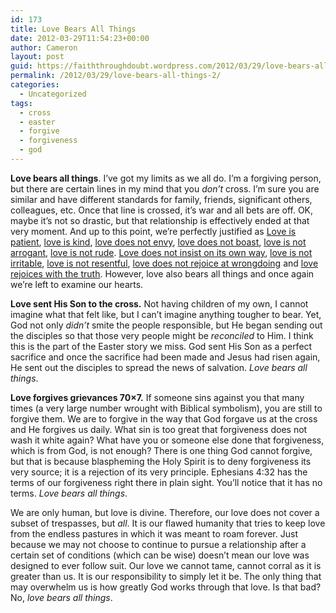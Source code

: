 ```yaml
---
id: 173
title: Love Bears All Things
date: 2012-03-29T11:54:23+00:00
author: Cameron
layout: post
guid: https://faiththroughdoubt.wordpress.com/2012/03/29/love-bears-all-things/
permalink: /2012/03/29/love-bears-all-things-2/
categories:
  - Uncategorized
tags:
  - cross
  - easter
  - forgive
  - forgiveness
  - god
---
```

**Love bears all things**. I’ve got my limits as we all do. I’m a forgiving person, but there are certain lines in my mind that you _don’t_ cross. I’m sure you are similar and have different standards for family, friends, significant others, colleagues, etc. Once that line is crossed, it’s war and all bets are off. OK, maybe it’s not so drastic, but that relationship is effectively ended at that very moment. And up to this point, we’re perfectly justified as <a href="http://104.193.143.57/~waywar13/ce/2012/01/12/love-is-patient/" title="Love Is Patient" target="_blank">Love is patient</a>, <a href="http://104.193.143.57/~waywar13/ce/2012/01/19/love-is-kind/" title="Love Is Kind" target="_blank">love is kind</a>, <a href="http://104.193.143.57/~waywar13/ce/2012/01/26/love-does-not-envy/" title="Love Does Not Envy" target="_blank">love does not envy</a>, <a href="http://104.193.143.57/~waywar13/ce/2012/02/02/love-does-not-boast/" title="Love Does Not Boast" target="_blank">love does not boast</a>, <a href="http://104.193.143.57/~waywar13/ce/2012/02/09/love-is-not-arrogant/" title="Love Is Not Arrogant" target="_blank">love is not arrogant</a>, <a href="http://104.193.143.57/~waywar13/ce/2012/02/16/love-is-not-rude/" title="Love Is Not Rude" target="_blank">love is not rude</a>. <a href="http://104.193.143.57/~waywar13/ce/2012/02/23/love-does-not-insist-on-its-own-way/" title="Love Does Not Insist On Its Own Way" target="_blank">Love does not insist on its own way</a>, <a href="http://104.193.143.57/~waywar13/ce/2012/03/01/love-is-not-irritable/" title="Love Is Not Irritable" target="_blank">love is not irritable</a>, <a href="http://104.193.143.57/~waywar13/ce/2012/03/08/love-is-not-resentful/" title="Love Is Not Resentful" target="_blank">love is not resentful</a>, <a href="http://104.193.143.57/~waywar13/ce/2012/03/15/love-does-not-rejoice-at-wrongdoing/" title="Love Does Not Rejoice At Wrongdoing" target="_blank">love does not rejoice at wrongdoing</a> and <a href="http://104.193.143.57/~waywar13/ce/2012/03/22/love-rejoices-with-the-truth/" title="Love Rejoices With the Truth" target="_blank">love rejoices with the truth</a>. However, love also bears all things and once again we’re left to examine our hearts.

**Love sent His Son to the cross.** Not having children of my own, I cannot imagine what that felt like, but I can’t imagine anything tougher to bear. Yet, God not only _didn’t_ smite the people responsible, but He began sending out the disciples so that those very people might be _reconciled_ to Him. I think this is the part of the Easter story we miss. God sent His Son as a perfect sacrifice and once the sacrifice had been made and Jesus had risen again, He sent out the disciples to spread the news of salvation. _Love bears all things_.

**Love forgives grievances 70&#215;7.** If someone sins against you that many times (a very large number wrought with Biblical symbolism), you are still to forgive them. We are to forgive in the way that God forgave us at the cross and He forgives us daily. What sin is too great that forgiveness does not wash it white again? What have you or someone else done that forgiveness, which is from God, is not enough? There is one thing God cannot forgive, but that is because blaspheming the Holy Spirit is to deny forgiveness its very source; it is a rejection of its very principle. Ephesians 4:32 has the terms of our forgiveness right there in plain sight. You’ll notice that it has no terms. _Love bears all things_.

We are only human, but love is divine. Therefore, our love does not cover a subset of trespasses, but _all_. It is our flawed humanity that tries to keep love from the endless pastures in which it was meant to roam forever. Just because we may not choose to continue to pursue a relationship after a certain set of conditions (which can be wise) doesn’t mean our love was designed to ever follow suit. Our love we cannot tame, cannot corral as it is greater than us. It is our responsibility to simply let it be. The only thing that may overwhelm us is how greatly God works through that love. Is that bad? No, _love bears all things_.